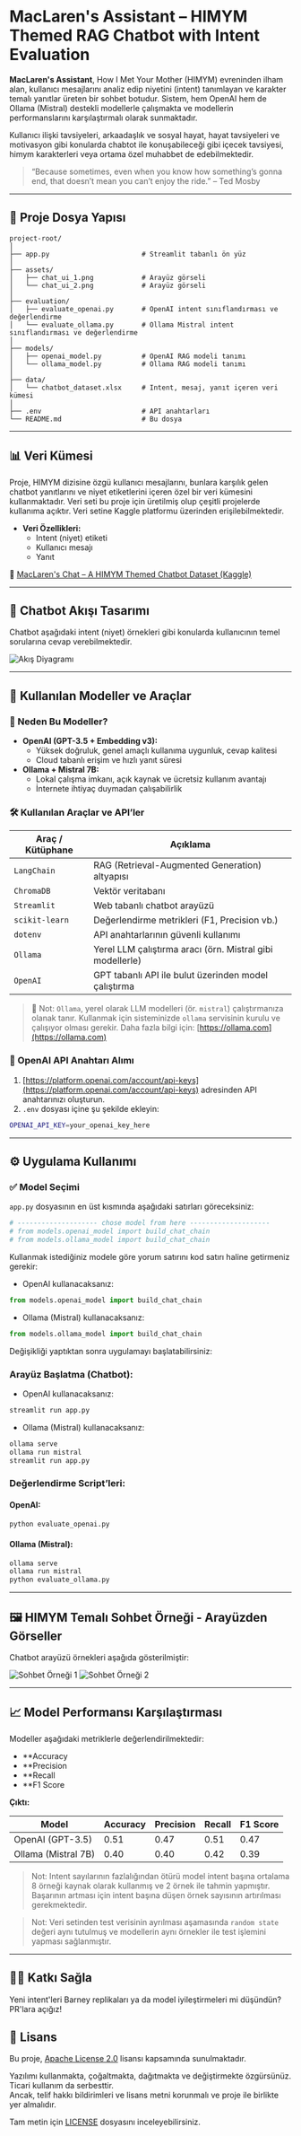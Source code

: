 # MacLaren's Assistant – HIMYM Themed RAG Chatbot with Intent Evaluation

**MacLaren's Assistant**, How I Met Your Mother (HIMYM) evreninden ilham alan, kullanıcı mesajlarını analiz edip niyetini (intent) tanımlayan ve karakter temalı yanıtlar üreten bir sohbet botudur. Sistem, hem OpenAI hem de Ollama (Mistral) destekli modellerle çalışmakta ve modellerin performanslarını karşılaştırmalı olarak sunmaktadır.

Kullanıcı ilişki tavsiyeleri, arkaadaşlık ve sosyal hayat, hayat tavsiyeleri ve motivasyon gibi konularda chabtot ile konuşabileceği gibi içecek tavsiyesi, himym karakterleri veya ortama özel muhabbet de edebilmektedir.

> “Because sometimes, even when you know how something’s gonna end, that doesn’t mean you can’t enjoy the ride.” – Ted Mosby  

---

## 📁 Proje Dosya Yapısı

```
project-root/
│
├── app.py                       # Streamlit tabanlı ön yüz
│
├── assets/
│   ├── chat_ui_1.png            # Arayüz görseli
│   └── chat_ui_2.png            # Arayüz görseli
│
├── evaluation/
│   ├── evaluate_openai.py       # OpenAI intent sınıflandırması ve değerlendirme
│   └── evaluate_ollama.py       # Ollama Mistral intent sınıflandırması ve değerlendirme
│
├── models/
│   ├── openai_model.py          # OpenAI RAG modeli tanımı
│   └── ollama_model.py          # Ollama RAG modeli tanımı
│
├── data/
│   └── chatbot_dataset.xlsx     # Intent, mesaj, yanıt içeren veri kümesi
│
├── .env                         # API anahtarları
└── README.md                    # Bu dosya
```

---

## 📊 Veri Kümesi

Proje, HIMYM dizisine özgü kullanıcı mesajlarını, bunlara karşılık gelen chatbot yanıtlarını ve niyet etiketlerini içeren özel bir veri kümesini kullanmaktadır. Veri seti bu proje için üretilmiş olup çeşitli projelerde kullanıma açıktır. Veri setine Kaggle platformu üzerinden erişilebilmektedir.

- **Veri Özellikleri:**
  - Intent (niyet) etiketi
  - Kullanıcı mesajı
  - Yanıt

🔗 [MacLaren's Chat – A HIMYM Themed Chatbot Dataset (Kaggle)](https://www.kaggle.com/datasets/sudenurtunga/maclarens-chat-a-himym-themed-chatbot-dataset/data)

---
## 💬 Chatbot Akışı Tasarımı
Chatbot aşağıdaki intent (niyet) örnekleri gibi konularda kullanıcının temel sorularına cevap verebilmektedir.

![Akış Diyagramı](assests/akis-diyagrami.png)

---

## 🧠 Kullanılan Modeller ve Araçlar

### 🚀 Neden Bu Modeller?

- **OpenAI (GPT-3.5 + Embedding v3):**
  - Yüksek doğruluk, genel amaçlı kullanıma uygunluk, cevap kalitesi
  - Cloud tabanlı erişim ve hızlı yanıt süresi
- **Ollama + Mistral 7B:**
  - Lokal çalışma imkanı, açık kaynak ve ücretsiz kullanım avantajı
  - İnternete ihtiyaç duymadan çalışabilirlik


### 🛠️ Kullanılan Araçlar ve API’ler

| Araç / Kütüphane      | Açıklama                                 |
|-----------------------|------------------------------------------|
| `LangChain`           | RAG (Retrieval-Augmented Generation) altyapısı |
| `ChromaDB`            | Vektör veritabanı                        |
| `Streamlit`           | Web tabanlı chatbot arayüzü              |
| `scikit-learn`        | Değerlendirme metrikleri (F1, Precision vb.) |
| `dotenv`              | API anahtarlarının güvenli kullanımı     |
| `Ollama`              | Yerel LLM çalıştırma aracı (örn. Mistral gibi modellerle) |
| `OpenAI`              | GPT tabanlı API ile bulut üzerinden model çalıştırma         |

> 📝 Not: `Ollama`, yerel olarak LLM modelleri (ör. `mistral`) çalıştırmanıza olanak tanır. 
> Kullanmak için sisteminizde `ollama` servisinin kurulu ve çalışıyor olması gerekir. 
> Daha fazla bilgi için: [https://ollama.com](https://ollama.com)


### 🔐 OpenAI API Anahtarı Alımı

1. [https://platform.openai.com/account/api-keys](https://platform.openai.com/account/api-keys) adresinden API anahtarınızı oluşturun.
2. `.env` dosyası içine şu şekilde ekleyin:

```bash
OPENAI_API_KEY=your_openai_key_here
```

---

## ⚙️ Uygulama Kullanımı

### ✅ Model Seçimi

`app.py` dosyasının en üst kısmında aşağıdaki satırları göreceksiniz:

```python
# -------------------- chose model from here -------------------- 
# from models.openai_model import build_chat_chain
# from models.ollama_model import build_chat_chain
```
Kullanmak istediğiniz modele göre yorum satırını kod satırı haline getirmeniz gerekir:

- OpenAI kullanacaksanız:
```python
from models.openai_model import build_chat_chain
```
- Ollama (Mistral) kullanacaksanız:
```python
from models.ollama_model import build_chat_chain
```
Değişikliği yaptıktan sonra uygulamayı başlatabilirsiniz:

### Arayüz Başlatma (Chatbot):
- OpenAI kullanacaksanız:
```bash
streamlit run app.py
```
- Ollama (Mistral) kullanacaksanız:
```bash
ollama serve
ollama run mistral
streamlit run app.py
```

### Değerlendirme Script’leri:

#### OpenAI:
```bash
python evaluate_openai.py
```

#### Ollama (Mistral):
```bash
ollama serve
ollama run mistral
python evaluate_ollama.py
```
---
## 🖼️ HIMYM Temalı Sohbet Örneği - Arayüzden Görseller

Chatbot arayüzü örnekleri aşağıda gösterilmiştir:

![Sohbet Örneği 1](assests/chatbot-ui-1.png)
![Sohbet Örneği 2](assests/chatbot-ui-2.png)

---

## 📈 Model Performansı Karşılaştırması

Modeller aşağıdaki metriklerle değerlendirilmektedir:

- **Accuracy
- **Precision
- **Recall
- **F1 Score

**Çıktı:**

| Model              | Accuracy | Precision | Recall | F1 Score |
|--------------------|-----------|--------|----------|----------|
| OpenAI (GPT-3.5)   | 0.51      | 0.47   | 0.51     | 0.47     |
| Ollama (Mistral 7B)| 0.40      | 0.40   | 0.42     | 0.39     |

> Not: Intent sayılarının fazlalığından ötürü model intent başına ortalama 8 örneği kaynak olarak kullanmış ve 2 örnek ile tahmin yapmıştır. Başarının artması için intent başına düşen örnek sayısının artırılması gerekmektedir.

> Not: Veri setinden test verisinin ayrılması aşamasında `random state` değeri aynı tutulmuş ve modellerin aynı örnekler ile test işlemini yapması sağlanmıştır.

---
## 👨‍💻 Katkı Sağla

Yeni intent'leri Barney replikaları ya da model iyileştirmeleri mi düşündün? PR'lara açığız!

## 📄 Lisans

Bu proje, [Apache License 2.0](https://www.apache.org/licenses/LICENSE-2.0) lisansı kapsamında sunulmaktadır.

Yazılımı kullanmakta, çoğaltmakta, dağıtmakta ve değiştirmekte özgürsünüz.  
Ticari kullanım da serbesttir.  
Ancak, telif hakkı bildirimleri ve lisans metni korunmalı ve proje ile birlikte yer almalıdır.

Tam metin için [LICENSE](./LICENSE) dosyasını inceleyebilirsiniz.
